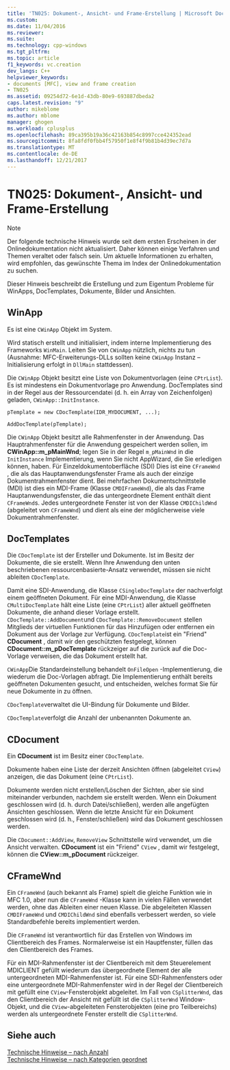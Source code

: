 ```yaml
---
title: 'TN025: Dokument-, Ansicht- und Frame-Erstellung | Microsoft Docs'
ms.custom: 
ms.date: 11/04/2016
ms.reviewer: 
ms.suite: 
ms.technology: cpp-windows
ms.tgt_pltfrm: 
ms.topic: article
f1_keywords: vc.creation
dev_langs: C++
helpviewer_keywords:
- documents [MFC], view and frame creation
- TN025
ms.assetid: 09254d72-6e1d-43db-80e9-693887dbeda2
caps.latest.revision: "9"
author: mikeblome
ms.author: mblome
manager: ghogen
ms.workload: cplusplus
ms.openlocfilehash: 89ca395b19a36c42163b854c8997cce424352ead
ms.sourcegitcommit: 8fa8fdf0fbb4f57950f1e8f4f9b81b4d39ec7d7a
ms.translationtype: MT
ms.contentlocale: de-DE
ms.lasthandoff: 12/21/2017
---
```

# <a name="tn025-document-view-and-frame-creation"></a>TN025: Dokument-, Ansicht- und Frame-Erstellung
> [!NOTE]
>  Der folgende technische Hinweis wurde seit dem ersten Erscheinen in der Onlinedokumentation nicht aktualisiert. Daher können einige Verfahren und Themen veraltet oder falsch sein. Um aktuelle Informationen zu erhalten, wird empfohlen, das gewünschte Thema im Index der Onlinedokumentation zu suchen.  
  
 Dieser Hinweis beschreibt die Erstellung und zum Eigentum Probleme für WinApps, DocTemplates, Dokumente, Bilder und Ansichten.  
  
## <a name="winapp"></a>WinApp  
 Es ist eine `CWinApp` Objekt im System.  
  
 Wird statisch erstellt und initialisiert, indem interne Implementierung des Frameworks `WinMain`. Leiten Sie von `CWinApp` nützlich, nichts zu tun (Ausnahme: MFC-Erweiterungs-DLLs sollten keine `CWinApp` Instanz – Initialisierung erfolgt in `DllMain` stattdessen).  
  
 Die `CWinApp` Objekt besitzt eine Liste von Dokumentvorlagen (eine `CPtrList`). Es ist mindestens ein Dokumentvorlage pro Anwendung. DocTemplates sind in der Regel aus der Ressourcendatei (d. h. ein Array von Zeichenfolgen) geladen, `CWinApp::InitInstance`.  
  
```  
pTemplate = new CDocTemplate(IDR_MYDOCUMENT, ...);

AddDocTemplate(pTemplate);
```  
  
 Die `CWinApp` Objekt besitzt alle Rahmenfenster in der Anwendung. Das Hauptrahmenfenster für die Anwendung gespeichert werden sollen, im **CWinApp::m_pMainWnd**; legen Sie in der Regel `m_pMainWnd` in die `InitInstance` Implementierung, wenn Sie nicht AppWizard, die Sie erledigen können, haben. Für Einzeldokumentoberfläche (SDI) Dies ist eine `CFrameWnd` , die als das Hauptanwendungsfenster Frame als auch der einzige Dokumentrahmenfenster dient. Bei mehrfachen Dokumentschnittstelle (MDI) ist dies ein MDI-Frame (Klasse `CMDIFrameWnd`), die als das Frame Hauptanwendungsfenster, die das untergeordnete Element enthält dient `CFrameWnd`s. Jedes untergeordnete Fenster ist von der Klasse `CMDIChildWnd` (abgeleitet von `CFrameWnd`) und dient als eine der möglicherweise viele Dokumentrahmenfenster.  
  
## <a name="doctemplates"></a>DocTemplates  
 Die `CDocTemplate` ist der Ersteller und Dokumente. Ist im Besitz der Dokumente, die sie erstellt. Wenn Ihre Anwendung den unten beschriebenen ressourcenbasierte-Ansatz verwendet, müssen sie nicht ableiten `CDocTemplate`.  
  
 Damit eine SDI-Anwendung, die Klasse `CSingleDocTemplate` der nachverfolgt einem geöffneten Dokument. Für eine MDI-Anwendung, die Klasse `CMultiDocTemplate` hält eine Liste (eine `CPtrList`) aller aktuell geöffneten Dokumente, die anhand dieser Vorlage erstellt. `CDocTemplate::AddDocument`und `CDocTemplate::RemoveDocument` stellen Mitglieds der virtuellen Funktionen für das Hinzufügen oder entfernen ein Dokument aus der Vorlage zur Verfügung. `CDocTemplate`ist ein "Friend" **CDocument** , damit wir den geschützten festgelegt, können **CDocument::m_pDocTemplate** rückzeiger auf die zurück auf die Doc-Vorlage verweisen, die das Dokument erstellt hat.  
  
 `CWinApp`Die Standardeinstellung behandelt `OnFileOpen` -Implementierung, die wiederum die Doc-Vorlagen abfragt. Die Implementierung enthält bereits geöffneten Dokumenten gesucht, und entscheiden, welches format Sie für neue Dokumente in zu öffnen.  
  
 `CDocTemplate`verwaltet die UI-Bindung für Dokumente und Bilder.  
  
 `CDocTemplate`verfolgt die Anzahl der unbenannten Dokumente an.  
  
## <a name="cdocument"></a>CDocument  
 Ein **CDocument** ist im Besitz einer `CDocTemplate`.  
  
 Dokumente haben eine Liste der derzeit Ansichten öffnen (abgeleitet `CView`) anzeigen, die das Dokument (eine `CPtrList`).  
  
 Dokumente werden nicht erstellen/Löschen der Sichten, aber sie sind miteinander verbunden, nachdem sie erstellt werden. Wenn ein Dokument geschlossen wird (d. h. durch Datei/schließen), werden alle angefügten Ansichten geschlossen. Wenn die letzte Ansicht für ein Dokument geschlossen wird (d. h., Fenster/schließen) wird das Dokument geschlossen werden.  
  
 Die `CDocument::AddView`, `RemoveView` Schnittstelle wird verwendet, um die Ansicht verwalten. **CDocument** ist ein "Friend" `CView` , damit wir festgelegt, können die **CView::m_pDocument** rückzeiger.  
  
## <a name="cframewnd"></a>CFrameWnd  
 Ein `CFrameWnd` (auch bekannt als Frame) spielt die gleiche Funktion wie in MFC 1.0, aber nun die `CFrameWnd` -Klasse kann in vielen Fällen verwendet werden, ohne das Ableiten einer neuen Klasse. Die abgeleiteten Klassen `CMDIFrameWnd` und `CMDIChildWnd` sind ebenfalls verbessert werden, so viele Standardbefehle bereits implementiert werden.  
  
 Die `CFrameWnd` ist verantwortlich für das Erstellen von Windows im Clientbereich des Frames. Normalerweise ist ein Hauptfenster, füllen das den Clientbereich des Frames.  
  
 Für ein MDI-Rahmenfenster ist der Clientbereich mit dem Steuerelement MDICLIENT gefüllt wiederum das übergeordnete Element der alle untergeordneten MDI-Rahmenfenster ist. Für eine SDI-Rahmenfensters oder eine untergeordnete MDI-Rahmenfenster wird in der Regel der Clientbereich mit gefüllt eine `CView`-Fensterobjekt abgeleitet. Im Fall von `CSplitterWnd`, das den Clientbereich der Ansicht mit gefüllt ist die `CSplitterWnd` Window-Objekt, und die `CView`-abgeleiteten Fensterobjekten (eine pro Teilbereichs) werden als untergeordnete Fenster erstellt die `CSplitterWnd`.  
  
## <a name="see-also"></a>Siehe auch  
 [Technische Hinweise – nach Anzahl](../mfc/technical-notes-by-number.md)   
 [Technische Hinweise – nach Kategorien geordnet](../mfc/technical-notes-by-category.md)

